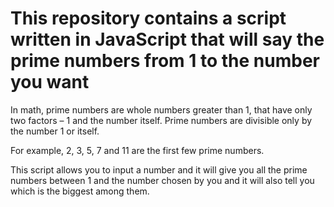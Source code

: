 <h1>This repository contains a script written in JavaScript that will say the prime numbers from 1 to the number you want</h1>

<p>
In math, prime numbers are whole numbers greater than 1, that have only two factors – 1 and the number itself.
Prime numbers are divisible only by the number 1 or itself.  
 
For example, 2, 3, 5, 7 and 11 are the first few prime numbers.</p>
<p>
This script allows you to input a number and it will give you all the prime numbers between 1 and the number chosen by you and it will also tell you which is the biggest among them.</p>
